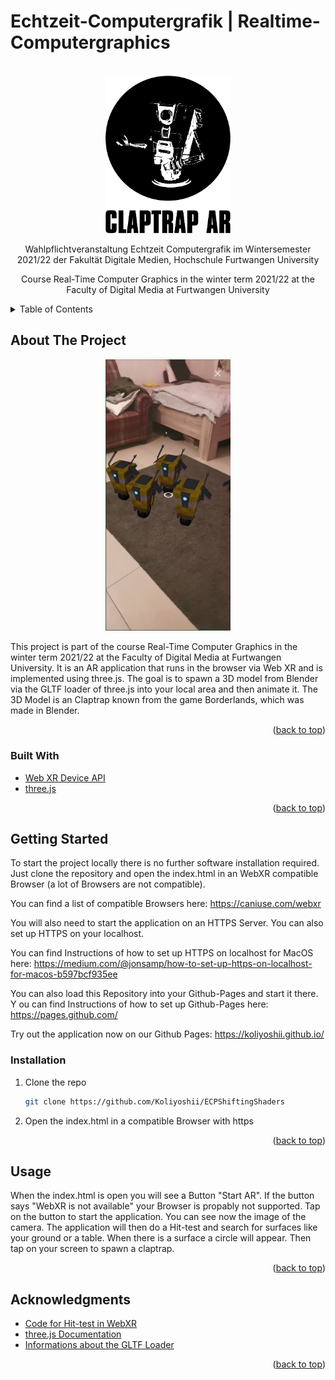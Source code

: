 # Echtzeit-Computergrafik | Realtime-Computergraphics

<div id="top"></div>

<!-- PROJECT LOGO -->
<br />
<div align="center">
    <img src="images/logo.png" alt="Logo" width="200">
    <p>Wahlpflichtveranstaltung Echtzeit Computergrafik im Wintersemester 2021/22 der Fakultät Digitale Medien, Hochschule Furtwangen University</p>
    <p>Course Real-Time Computer Graphics in the winter term 2021/22 at the Faculty of Digital Media at Furtwangen University</p>
</div>

<!-- TABLE OF CONTENTS -->
<details>
  <summary>Table of Contents</summary>
  <ol>
    <li>
      <a href="#about-the-project">About The Project</a>
      <ul>
        <li><a href="#built-with">Built With</a></li>
      </ul>
    </li>
    <li>
      <a href="#getting-started">Getting Started</a>
      <ul>
        <li><a href="#installation">Installation</a></li>
      </ul>
    </li>
    <li><a href="#usage">Usage</a></li>
    <li><a href="#acknowledgments">Acknowledgments</a></li>
  </ol>
</details>

<!-- ABOUT THE PROJECT -->

## About The Project

<div align="center">
    <img src="images/screenshot.jpg" alt="Screenshot" width="200">
</div>

<p align="left">This project is part of the course Real-Time Computer Graphics in the winter term 2021/22 at the Faculty of Digital Media at Furtwangen University. It is an AR application that runs in the browser via Web XR and is implemented using three.js. The goal is to spawn a 3D model from Blender via the GLTF loader of three.js into your local area and then animate it. The 3D Model is an Claptrap known from the game Borderlands, which was made in Blender.</p>

<p align="right">(<a href="#top">back to top</a>)</p>

### Built With

- [Web XR Device API](https://www.w3.org/TR/webxr/)
- [three.js](https://threejs.org/)

<p align="right">(<a href="#top">back to top</a>)</p>

<!-- GETTING STARTED -->

## Getting Started

To start the project locally there is no further software installation required. Just clone the repository and open the index.html in an WebXR compatible Browser (a lot of Browsers are not compatible).

You can find a list of compatible Browsers here:
https://caniuse.com/webxr

You will also need to start the application on an HTTPS Server. You can also set up HTTPS on your localhost.

You can find Instructions of how to set up HTTPS on localhost for MacOS here:
https://medium.com/@jonsamp/how-to-set-up-https-on-localhost-for-macos-b597bcf935ee

You can also load this Repository into your Github-Pages and start it there. Y
ou can find Instructions of how to set up Github-Pages here:
https://pages.github.com/

Try out the application now on our Github Pages:
https://koliyoshii.github.io/

### Installation

1. Clone the repo
   ```sh
   git clone https://github.com/Koliyoshii/ECPShiftingShaders
   ```
2. Open the index.html in a compatible Browser with https

<p align="right">(<a href="#top">back to top</a>)</p>

<!-- USAGE EXAMPLES -->

## Usage

When the index.html is open you will see a Button "Start AR". If the button says "WebXR is not available" your Browser is propably not supported. Tap on the button to start the application. You can see now the image of the camera. The application will then do a Hit-test and search for surfaces like your ground or a table. When there is a surface a circle will appear. Then tap on your screen to spawn a claptrap.

<p align="right">(<a href="#top">back to top</a>)</p>

<!-- ACKNOWLEDGMENTS -->

## Acknowledgments

- [Code for Hit-test in WebXR](http://threejs.ir/examples/webxr_ar_hittest.html)
- [three.js Documentation](https://threejs.org/docs/)
- [Informations about the GLTF Loader](https://threejs.org/docs/#examples/en/loaders/GLTFLoader)

<p align="right">(<a href="#top">back to top</a>)</p>

<!-- MARKDOWN LINKS & IMAGES -->

[product-screenshot]: images/screenshot.jpg
